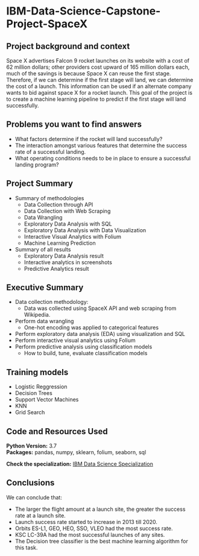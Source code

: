 # IBM-Data-Science-Capstone-Project-SpaceX

##  Project background and context

Space X advertises Falcon 9 rocket launches on its website with a cost of 62 million dollars; 
other providers cost upward of 165 million dollars each, much of the savings is because Space 
X can reuse the first stage. Therefore, if we can determine if the first stage will land, we can 
determine the cost of a launch. This information can be used if an alternate company wants to 
bid against space X for a rocket launch. This goal of the project is to create a machine learning 
pipeline to predict if the first stage will land successfully.


## Problems you want to find answers
  * What factors determine if the rocket will land successfully?
  * The interaction amongst various features that determine the success rate of a successful 
landing.
  * What operating conditions needs to be in place to ensure a successful landing program?
  
## Project Summary

  * Summary of methodologies
      * Data Collection through API
      * Data Collection with Web Scraping
      * Data Wrangling
      * Exploratory Data Analysis with SQL
      * Exploratory Data Analysis with Data Visualization
      * Interactive Visual Analytics with Folium
      * Machine Learning Prediction
  * Summary of all results
      * Exploratory Data Analysis result
      * Interactive analytics in screenshots
      * Predictive Analytics result

## Executive Summary
  * Data collection methodology:
    * Data was collected using SpaceX API and web scraping from Wikipedia.
  * Perform data wrangling
    * One-hot encoding was applied to categorical features
  * Perform exploratory data analysis (EDA) using visualization and SQL
  * Perform interactive visual analytics using Folium 
  * Perform predictive analysis using classification models
    * How to build, tune, evaluate classification models
  
## Training models 

  * Logistic Reggression 
  * Decision Trees
  * Support Vector Machines
  * KNN
  * Grid Search

## Code and Resources Used 
**Python Version:** 3.7  
**Packages:** pandas, numpy, sklearn, folium, seaborn, sql

**Check the specialization:** [IBM Data Science Specialization](https://www.coursera.org/professional-certificates/ibm-data-science?utm_source=gg&utm_medium=sem&campaignid=2087860785&utm_campaign=10-IBM-Data-Science-ROW&utm_content=B2C&adgroupid=79675709271&device=c&keyword=ibm%20data%20science&matchtype=b&network=g&devicemodel=&adpostion=&creativeid=489197596485&hide_mobile_promo&gclid=CjwKCAjwv-GUBhAzEiwASUMm4r7RmgEdw47TtLkxoXDQwDN9-0BGJq8gz8bESq0N2slU4m3v46c5pBoCV1IQAvD_BwE)

## Conclusions

We can conclude that:
  * The larger the flight amount at a launch site, the greater the success rate at a 
  launch site.
  * Launch success rate started to increase in 2013 till 2020.
  * Orbits ES-L1, GEO, HEO, SSO, VLEO had the most success rate.
  * KSC LC-39A had the most successful launches of any sites.
  * The Decision tree classifier is the best machine learning algorithm for this task.




